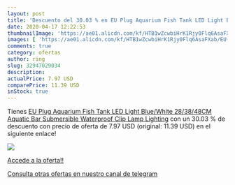 ```yaml
---
layout: post
title: 'Descuento del 30.03 % en EU Plug Aquarium Fish Tank LED Light Blu'
date: 2020-04-17 12:22:53
thumbnailImage: 'https://ae01.alicdn.com/kf/HTB1wZcwbiHrK1Rjy0Flq6AsaFXab/EU-Plug-Aquarium-Fish-Tank-LED-Light-Blue-White-28-38-48CM-Aquatic-Bar-Submersible-Waterproof.jpg_350x350._SL200_.jpg'
images: [ 'https://ae01.alicdn.com/kf/HTB1wZcwbiHrK1Rjy0Flq6AsaFXab/EU-Plug-Aquarium-Fish-Tank-LED-Light-Blue-White-28-38-48CM-Aquatic-Bar-Submersible-Waterproof.jpg_350x350._SL200_.jpg' ]
comments: true
category: ofertas
author: ring
slug: 32947029034
description:
actualPrice: 7.97 USD
comparePrice: 11.39 USD
inStock: true
---
```


Tienes [EU Plug Aquarium Fish Tank LED Light Blue/White 28/38/48CM Aquatic Bar Submersible Waterproof Clip Lamp Lighting](https://www.amazon.com/dp/32947029034/?tag=redken08-20) con un 30.03 % de descuento con precio de oferta de 7.97 USD (original: 11.39 USD) en el siguiente enlace!

[![](https://ae01.alicdn.com/kf/HTB1wZcwbiHrK1Rjy0Flq6AsaFXab/EU-Plug-Aquarium-Fish-Tank-LED-Light-Blue-White-28-38-48CM-Aquatic-Bar-Submersible-Waterproof.jpg_350x350._SL200_.jpg)](https://www.amazon.com/dp/32947029034/?tag=redken08-20)

[Accede a la oferta!!](https://www.amazon.com/dp/32947029034/?tag=redken08-20)

[Consulta otras ofertas en nuestro canal de telegram](https://t.me/s/ofertas25)
